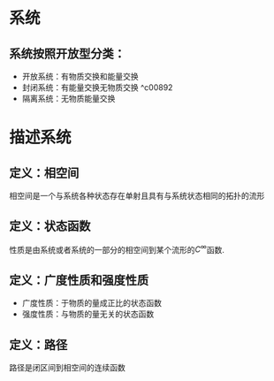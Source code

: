 # 系统
## 系统按照开放型分类：
* 开放系统：有物质交换和能量交换
* 封闭系统：有能量交换无物质交换 ^c00892
* 隔离系统：无物质能量交换
# 描述系统
## 定义：相空间
相空间是一个与系统各种状态存在单射且具有与系统状态相同的拓扑的流形
## 定义：状态函数
性质是由系统或者系统的一部分的相空间到某个流形的$C^\infty$函数.
## 定义：广度性质和强度性质
* 广度性质：于物质的量成正比的状态函数
* 强度性质：与物质的量无关的状态函数
## 定义：路径
路径是闭区间到相空间的连续函数